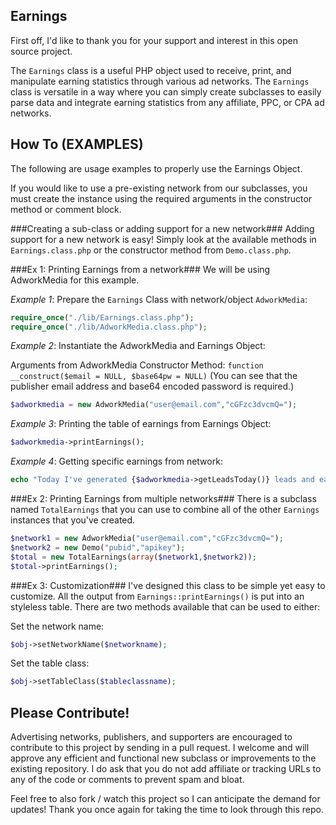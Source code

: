 Earnings
---
First off, I'd like to thank you for your support and interest in this open source project.

The `Earnings` class is a useful PHP object used to receive, print, and manipulate earning statistics through various ad networks. The `Earnings` class is versatile in a way where you can simply create subclasses to easily parse data and integrate earning statistics from any affiliate, PPC, or CPA ad networks.

How To (EXAMPLES)
---
The following are usage examples to properly use the Earnings Object.

If you would like to use a pre-existing network from our subclasses, you must create the instance using the required arguments in the constructor method or comment block.

###Creating a sub-class or adding support for a new network###
Adding support for a new network is easy! Simply look at the available methods in `Earnings.class.php` or the constructor method from `Demo.class.php`.

###Ex 1: Printing Earnings from a network###
We will be using AdworkMedia for this example.

*Example 1*: Prepare the `Earnings` Class with network/object `AdworkMedia`:

```php
require_once("./lib/Earnings.class.php");
require_once("./lib/AdworkMedia.class.php");
```

*Example 2*: Instantiate the AdworkMedia and Earnings Object:

Arguments from AdworkMedia Constructor Method: `function __construct($email = NULL, $base64pw = NULL)` (You can see that the publisher email address and base64 encoded password is required.)
```php
$adworkmedia = new AdworkMedia("user@email.com","cGFzc3dvcmQ=");
```

*Example 3*: Printing the table of earnings from Earnings Object:
```php
$adworkmedia->printEarnings();
```

*Example 4*: Getting specific earnings from network:
```php
echo "Today I've generated {$adworkmedia->getLeadsToday()} leads and earned {$adworkmedia->getEarningsToday()}";
```

###Ex 2: Printing Earnings from multiple networks###
There is a subclass named `TotalEarnings` that you can use to combine all of the other `Earnings` instances that you've created.
```php
$network1 = new AdworkMedia("user@email.com","cGFzc3dvcmQ=");
$network2 = new Demo("pubid","apikey");
$total = new TotalEarnings(array($network1,$network2));
$total->printEarnings();
```

###Ex 3: Customization###
I've designed this class to be simple yet easy to customize. All the output from `Earnings::printEarnings()` is put into an styleless table. There are two methods available that can be used to either:

Set the network name:
```php
$obj->setNetworkName($networkname);
```

Set the table class:
```php
$obj->setTableClass($tableclassname);
```

Please Contribute!
---
Advertising networks, publishers, and supporters are encouraged to contribute to this project by sending in a pull request. I welcome and will approve any efficient and functional new subclass or improvements to the existing repository. I do ask that you do not add affiliate or tracking URLs to any of the code or comments to prevent spam and bloat.

Feel free to also fork / watch this project so I can anticipate the demand for updates! Thank you once again for taking the time to look through this repo.